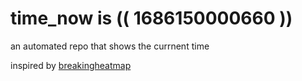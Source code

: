 # time_now is (( 1686150000660 ))

an automated repo that shows the currnent time

inspired by [breakingheatmap](https://github.com/breakingheatmap/breakingheatmap)